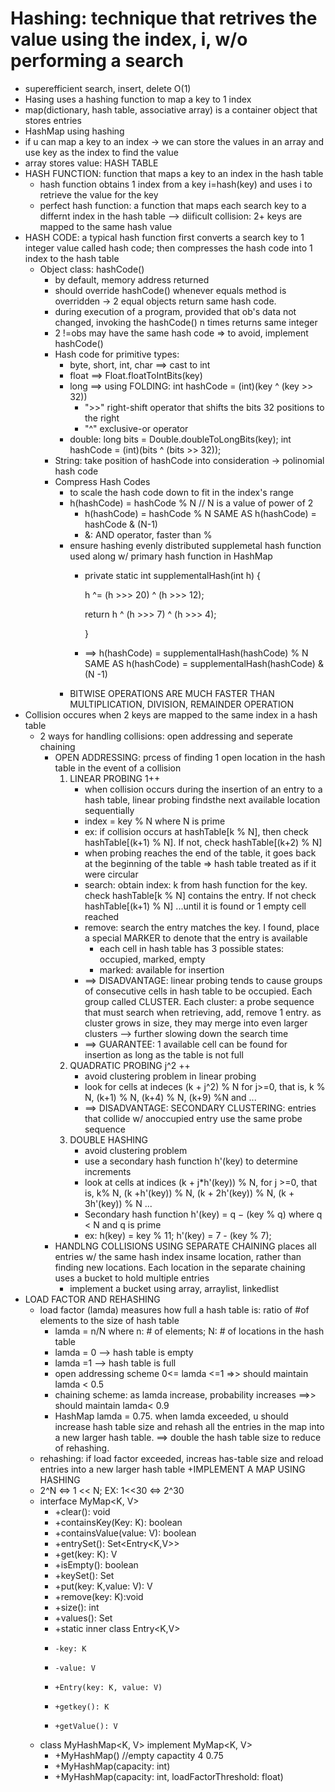 # Hashing: technique that retrives the value using the index, i, w/o performing a search
+ superefficient search, insert, delete O(1)
+ Hasing uses a hashing function to map a key to 1 index
+ map(dictionary, hash table, associative array) is a container object that stores entries
+ HashMap using hashing
+ if u can map a key to an index -> we can store the values in an array and use key as the index to find the value
+ array stores value: HASH TABLE
+ HASH FUNCTION: function that maps a key to an index in the hash table
  - hash function obtains 1 index from a key i=hash(key) and uses i to retrieve the value for the key
  - perfect hash function: a function that maps each search key to a differnt index in the hash table
  --> diificult
  collision: 2+ keys are mapped to the same hash value
+ HASH CODE: a typical hash function first converts a search key to 1 integer value called hash code; then compresses the hash code into 1 index to the hash table
  - Object class: hashCode()
      + by default, memory address returned
      + should override hashCode() whenever equals method is overridden -> 2 equal objects return same hash code.
      + during execution of a program, provided that ob's data not changed, invoking the hashCode() n times returns same integer
      + 2 !=obs may have the same hash code => to avoid, implement hashCode()
      + Hash code for primitive types:
        - byte, short, int, char ==> cast to int
        - float ==> Float.floatToIntBits(key)
        - long ==> using FOLDING: int hashCode = (int)(key ^ (key >> 32)) 
          + ">>" right-shift operator that shifts the bits 32 positions to the right
          + "^" exclusive-or operator
        - double: 
          long bits = Double.doubleToLongBits(key);
          int hashCode = (int)(bits ^ (bits >> 32));
      + String: take position of hashCode into consideration -> polinomial hash code
      + Compress Hash Codes
        - to scale the hash code down to fit in the index's range
        - h(hashCode) = hashCode % N // N is a value of power of 2
          + h(hashCode) = hashCode % N   SAME AS  h(hashCode) = hashCode & (N-1)
          + &: AND operator, faster than %
        - ensure hashing evenly distributed supplemetal hash function used along w/ primary hash function in HashMap
          + private static int supplementalHash(int h) {
          
              h ^= (h >>> 20) ^ (h >>> 12);
              
              return h ^ (h >>> 7) ^ (h >>> 4);
              
            } 
          + ==> h(hashCode) = supplementalHash(hashCode) % N  SAME AS  h(hashCode) = supplementalHash(hashCode) & (N -1)
        - BITWISE OPERATIONS ARE MUCH FASTER THAN MULTIPLICATION, DIVISION, REMAINDER OPERATION
+ Collision occures when 2 keys are mapped to the same index in a hash table
  - 2 ways for handling collisions: open addressing and seperate chaining
    + OPEN ADDRESSING: prcess of finding 1 open location in the hash table in the event of a collision
        1. LINEAR PROBING 1++
           - when collision occurs during the insertion of an entry to a hash table, linear probing findsthe next available location sequentially
           - index = key % N where N is prime
           - ex: if collision occurs at hashTable[k % N], then check hashTable[(k+1) % N]. If not, check hashTable[(k+2) % N]
           - when probing reaches the end of the table, it goes back at the beginning of the table => hash table treated as if it were circular
           - search: obtain index: k from hash function for the key. check hashTable[k % N] contains the entry. If not check hashTable[(k+1) % N] ...until it is found or 1 empty cell reached
           - remove: search the entry matches the key. I found, place a special MARKER to denote that the entry is available
              + each cell in hash table has 3 possible states: occupied, marked, empty
              + marked: available for insertion
           - ==> DISADVANTAGE: linear probing tends to cause groups of consecutive cells in hash table to be occupied. Each group called CLUSTER. Each cluster: a probe sequence that must search when retrieving, add, remove 1 entry. as cluster grows in size, they may merge into even larger clusters --> further slowing down the search time
           - ==> GUARANTEE: 1 available cell can be found for insertion as long as the table is not full
        2. QUADRATIC PROBING j^2 ++
           - avoid clustering problem in linear probing
           - look for cells at indeces (k + j^2) % N for j>=0, that is, k % N, (k+1) % N, (k+4) % N, (k+9) %N and ...
           - ==> DISADVANTAGE: SECONDARY CLUSTERING: entries that collide w/ anoccupied entry use the same probe sequence
        3. DOUBLE HASHING
           - avoid clustering problem
           - use a secondary hash function h'(key) to determine increments
           - look at cells at indices (k + j*h'(key)) % N, for j >=0, that is, k% N, (k +h'(key)) % N, (k + 2h'(key)) % N, (k + 3h'(key)) % N ...
           - Secondary hash function h'(key) = q − (key % q) where q < N and q is prime
           - ex: h(key) = key % 11;  h'(key) = 7 - (key % 7);
    + HANDLNG COLLISIONS USING SEPARATE CHAINING places all entries w/ the same hash index insame location, rather than finding new locations. Each location in the separate chaining uses a bucket to hold multiple entries
      - implement a bucket using array, arraylist, linkedlist
+ LOAD FACTOR AND REHASHING
  - load factor (lamda) measures how full a hash table is: ratio of #of elements to the size of hash table
      + lamda = n/N where n: # of elements; N: # of locations in the hash table
      + lamda = 0 --> hash table is empty
      + lamda =1 --> hash table is full
      + open addressing scheme 0<= lamda <=1 =>> should maintain lamda < 0.5
      + chaining scheme: as lamda increase, probability increases ==>> should maintain lamda< 0.9
      + HashMap lamda = 0.75. when lamda exceeded, u should increase hash table size and rehash all the entries in the map into a new larger hash table. ==> double the hash table size to reduce of rehashing. 
  - rehashing: if load factor exceeded, increas has-table size and reload entries into a new larger hash table
+IMPLEMENT A MAP USING HASHING
  - 2^N <=>  1 << N; EX: 1<<30 <=> 2^30
  - interface MyMap<K, V>                                                   
      +  +clear(): void                                                                     
      +  +containsKey(Key: K): boolean                                                      
      +  +containsValue(value: V): boolean          
      +  +entrySet(): Set<Entry<K,V>>
      +  +get(key: K): V
      +  +isEmpty(): boolean
      +  +keySet(): Set<K>
      +  +put(key: K,value: V): V
      +  +remove(key: K):void
      +  +size(): int
      +  +values(): Set<V>
      +  +static inner class Entry<K,V>
      +     -key: K
      +     -value: V
      +     +Entry(key: K, value: V)
      +     +getkey(): K
      +     +getValue(): V
  - class MyHashMap<K, V> implement MyMap<K, V>
      + +MyHashMap() //empty capactity 4 0.75
      + +MyHashMap(capacity: int)
      + +MyHashMap(capacity: int, loadFactorThreshold: float)

  
